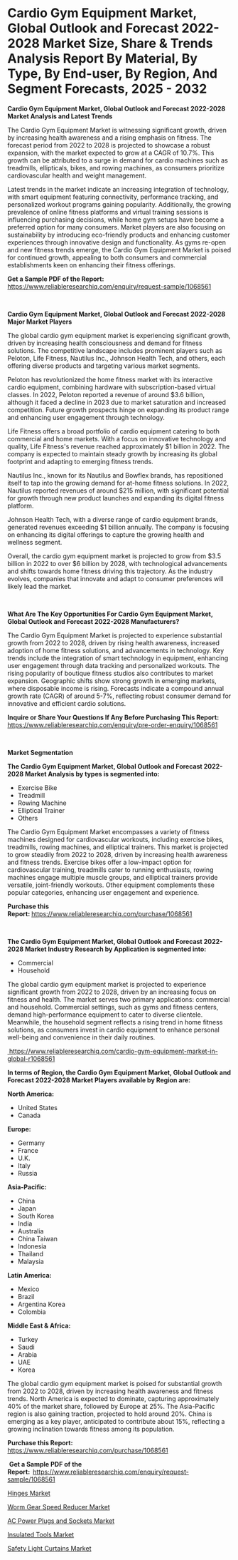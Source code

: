 <p><h1>Cardio Gym Equipment Market, Global Outlook and Forecast 2022-2028 Market Size, Share & Trends Analysis Report By Material, By Type, By End-user, By Region, And Segment Forecasts, 2025 - 2032</h1></p><p><strong>Cardio Gym Equipment Market, Global Outlook and Forecast 2022-2028 Market Analysis and Latest Trends</strong></p>
<p><p>The Cardio Gym Equipment Market is witnessing significant growth, driven by increasing health awareness and a rising emphasis on fitness. The forecast period from 2022 to 2028 is projected to showcase a robust expansion, with the market expected to grow at a CAGR of 10.7%. This growth can be attributed to a surge in demand for cardio machines such as treadmills, ellipticals, bikes, and rowing machines, as consumers prioritize cardiovascular health and weight management.</p><p>Latest trends in the market indicate an increasing integration of technology, with smart equipment featuring connectivity, performance tracking, and personalized workout programs gaining popularity. Additionally, the growing prevalence of online fitness platforms and virtual training sessions is influencing purchasing decisions, while home gym setups have become a preferred option for many consumers. Market players are also focusing on sustainability by introducing eco-friendly products and enhancing customer experiences through innovative design and functionality. As gyms re-open and new fitness trends emerge, the Cardio Gym Equipment Market is poised for continued growth, appealing to both consumers and commercial establishments keen on enhancing their fitness offerings.</p></p>
<p><strong>Get a Sample PDF of the Report:&nbsp;</strong> <a href="https://www.reliableresearchiq.com/enquiry/request-sample/1068561?utm_campaign=2840&utm_medium=2&utm_source=Github&utm_content=ia&utm_term=21032025&utm_id=cardio-gym-equipment-market-global-outlook-and-forecast-2022-2028">https://www.reliableresearchiq.com/enquiry/request-sample/1068561</a></p>
<p>&nbsp;</p>
<p><strong>Cardio Gym Equipment Market, Global Outlook and Forecast 2022-2028 Major Market Players</strong></p>
<p><p>The global cardio gym equipment market is experiencing significant growth, driven by increasing health consciousness and demand for fitness solutions. The competitive landscape includes prominent players such as Peloton, Life Fitness, Nautilus Inc., Johnson Health Tech, and others, each offering diverse products and targeting various market segments.</p><p>Peloton has revolutionized the home fitness market with its interactive cardio equipment, combining hardware with subscription-based virtual classes. In 2022, Peloton reported a revenue of around $3.6 billion, although it faced a decline in 2023 due to market saturation and increased competition. Future growth prospects hinge on expanding its product range and enhancing user engagement through technology.</p><p>Life Fitness offers a broad portfolio of cardio equipment catering to both commercial and home markets. With a focus on innovative technology and quality, Life Fitness's revenue reached approximately $1 billion in 2022. The company is expected to maintain steady growth by increasing its global footprint and adapting to emerging fitness trends.</p><p>Nautilus Inc., known for its Nautilus and Bowflex brands, has repositioned itself to tap into the growing demand for at-home fitness solutions. In 2022, Nautilus reported revenues of around $215 million, with significant potential for growth through new product launches and expanding its digital fitness platform.</p><p>Johnson Health Tech, with a diverse range of cardio equipment brands, generated revenues exceeding $1 billion annually. The company is focusing on enhancing its digital offerings to capture the growing health and wellness segment.</p><p>Overall, the cardio gym equipment market is projected to grow from $3.5 billion in 2022 to over $6 billion by 2028, with technological advancements and shifts towards home fitness driving this trajectory. As the industry evolves, companies that innovate and adapt to consumer preferences will likely lead the market.</p></p>
<p>&nbsp;</p>
<p><strong>What Are The Key Opportunities For Cardio Gym Equipment Market, Global Outlook and Forecast 2022-2028 Manufacturers?</strong></p>
<p><p>The Cardio Gym Equipment Market is projected to experience substantial growth from 2022 to 2028, driven by rising health awareness, increased adoption of home fitness solutions, and advancements in technology. Key trends include the integration of smart technology in equipment, enhancing user engagement through data tracking and personalized workouts. The rising popularity of boutique fitness studios also contributes to market expansion. Geographic shifts show strong growth in emerging markets, where disposable income is rising. Forecasts indicate a compound annual growth rate (CAGR) of around 5-7%, reflecting robust consumer demand for innovative and efficient cardio solutions.</p></p>
<p><strong>Inquire or Share Your Questions If Any Before Purchasing This Report:</strong> <a href="https://www.reliableresearchiq.com/enquiry/pre-order-enquiry/1068561?utm_campaign=2840&utm_medium=2&utm_source=Github&utm_content=ia&utm_term=21032025&utm_id=cardio-gym-equipment-market-global-outlook-and-forecast-2022-2028">https://www.reliableresearchiq.com/enquiry/pre-order-enquiry/1068561</a></p>
<p>&nbsp;</p>
<p><strong>Market Segmentation</strong></p>
<p><strong>The Cardio Gym Equipment Market, Global Outlook and Forecast 2022-2028 Market Analysis by types is segmented into:</strong></p>
<p><ul><li>Exercise Bike</li><li>Treadmill</li><li>Rowing Machine</li><li>Elliptical Trainer</li><li>Others</li></ul></p>
<p><p>The Cardio Gym Equipment Market encompasses a variety of fitness machines designed for cardiovascular workouts, including exercise bikes, treadmills, rowing machines, and elliptical trainers. This market is projected to grow steadily from 2022 to 2028, driven by increasing health awareness and fitness trends. Exercise bikes offer a low-impact option for cardiovascular training, treadmills cater to running enthusiasts, rowing machines engage multiple muscle groups, and elliptical trainers provide versatile, joint-friendly workouts. Other equipment complements these popular categories, enhancing user engagement and experience.</p></p>
<p><strong>Purchase this Report:&nbsp;</strong><a href="https://www.reliableresearchiq.com/purchase/1068561?utm_campaign=2840&utm_medium=2&utm_source=Github&utm_content=ia&utm_term=21032025&utm_id=cardio-gym-equipment-market-global-outlook-and-forecast-2022-2028">https://www.reliableresearchiq.com/purchase/1068561</a></p>
<p>&nbsp;</p>
<p><strong>The Cardio Gym Equipment Market, Global Outlook and Forecast 2022-2028 Market Industry Research by Application is segmented into:</strong></p>
<p><ul><li>Commercial</li><li>Household</li></ul></p>
<p><p>The global cardio gym equipment market is projected to experience significant growth from 2022 to 2028, driven by an increasing focus on fitness and health. The market serves two primary applications: commercial and household. Commercial settings, such as gyms and fitness centers, demand high-performance equipment to cater to diverse clientele. Meanwhile, the household segment reflects a rising trend in home fitness solutions, as consumers invest in cardio equipment to enhance personal well-being and convenience in their daily routines.</p></p>
<p><a href="https://www.reliableresearchiq.com/cardio-gym-equipment-market-in-global-r1068561?utm_campaign=2840&utm_medium=2&utm_source=Github&utm_content=ia&utm_term=21032025&utm_id=cardio-gym-equipment-market-global-outlook-and-forecast-2022-2028">&nbsp;https://www.reliableresearchiq.com/cardio-gym-equipment-market-in-global-r1068561</a></p>
<p><strong>In terms of Region, the Cardio Gym Equipment Market, Global Outlook and Forecast 2022-2028 Market Players available by Region are:</strong></p>
<p>
    <p> <strong> North America: </strong>
        <ul>
            <li>United States</li>
            <li>Canada</li>
        </ul>
        </p> 
    <p> <strong> Europe: </strong>
        <ul>
            <li>Germany</li>
            <li>France</li>
            <li>U.K.</li>
            <li>Italy</li>
            <li>Russia</li>
        </ul>
        </p> 
    <p> <strong> Asia-Pacific: </strong>
        <ul>
            <li>China</li>
            <li>Japan</li>
            <li>South Korea</li>
            <li>India</li>
            <li>Australia</li>
            <li>China Taiwan</li>
            <li>Indonesia</li>
            <li>Thailand</li>
            <li>Malaysia</li>
        </ul>
        </p> 
    <p> <strong> Latin America: </strong>
        <ul>
            <li>Mexico</li>
            <li>Brazil</li>
            <li>Argentina Korea</li>
            <li>Colombia</li>
        </ul>
        </p> 
    <p> <strong> Middle East & Africa: </strong>
        <ul>
            <li>Turkey</li>
            <li>Saudi</li>
            <li>Arabia</li>
            <li>UAE</li>
            <li>Korea</li>
        </ul>
    </p>
    </p>
<p><p>The global cardio gym equipment market is poised for substantial growth from 2022 to 2028, driven by increasing health awareness and fitness trends. North America is expected to dominate, capturing approximately 40% of the market share, followed by Europe at 25%. The Asia-Pacific region is also gaining traction, projected to hold around 20%. China is emerging as a key player, anticipated to contribute about 15%, reflecting a growing inclination towards fitness among its population.</p></p>
<p><strong>Purchase this Report: </strong><a href="https://www.reliableresearchiq.com/purchase/1068561?utm_campaign=2840&utm_medium=2&utm_source=Github&utm_content=ia&utm_term=21032025&utm_id=cardio-gym-equipment-market-global-outlook-and-forecast-2022-2028">https://www.reliableresearchiq.com/purchase/1068561</a></p>
<p>&nbsp;<strong>Get a Sample PDF of the Report:&nbsp;&nbsp;</strong><a href="https://www.reliableresearchiq.com/enquiry/request-sample/1068561?utm_campaign=2840&utm_medium=2&utm_source=Github&utm_content=ia&utm_term=21032025&utm_id=cardio-gym-equipment-market-global-outlook-and-forecast-2022-2028">https://www.reliableresearchiq.com/enquiry/request-sample/1068561</a></p>
<p><strong></strong></p>
<p><p><a href="https://www.linkedin.com/pulse/hinges-market-growth-forecast-global-analysis-9-cagr-from-2025-u36vf?utm_campaign=2840&utm_medium=2&utm_source=Github&utm_content=ia&utm_term=21032025&utm_id=cardio-gym-equipment-market-global-outlook-and-forecast-2022-2028">Hinges Market</a></p><p><a href="https://www.linkedin.com/pulse/forecasting-future-worm-gear-speed-reducer-market-size-n6oif?utm_campaign=2840&utm_medium=2&utm_source=Github&utm_content=ia&utm_term=21032025&utm_id=cardio-gym-equipment-market-global-outlook-and-forecast-2022-2028">Worm Gear Speed Reducer Market</a></p><p><a href="https://www.linkedin.com/pulse/forecasts-ac-power-plugs-sockets-market-anticipated-106-jpkxf?utm_campaign=2840&utm_medium=2&utm_source=Github&utm_content=ia&utm_term=21032025&utm_id=cardio-gym-equipment-market-global-outlook-and-forecast-2022-2028">AC Power Plugs and Sockets Market</a></p><p><a href="https://www.linkedin.com/pulse/comprehensive-market-analysis-insulated-tools-projected-yxnqf?utm_campaign=2840&utm_medium=2&utm_source=Github&utm_content=ia&utm_term=21032025&utm_id=cardio-gym-equipment-market-global-outlook-and-forecast-2022-2028">Insulated Tools Market</a></p><p><a href="https://www.linkedin.com/pulse/exploring-growth-opportunities-safety-light-curtains-market-2025-m5d5f?utm_campaign=2840&utm_medium=2&utm_source=Github&utm_content=ia&utm_term=21032025&utm_id=cardio-gym-equipment-market-global-outlook-and-forecast-2022-2028">Safety Light Curtains Market</a></p></p>